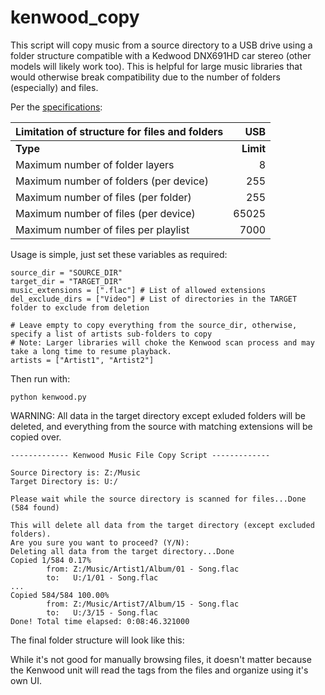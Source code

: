 # kenwood_copy
This script will copy music from a source directory to a USB drive using a folder structure compatible with a Kedwood DNX691HD car stereo (other models will likely work too). This is helpful for large music libraries that would otherwise break compatibility due to the number of folders (especially) and files.

Per the [specifications](https://www.kenwood.com/cs/ce/audiofile/index.php?model=DNX691HD&lang=english):

| Limitation of structure for files and folders| USB |
| :--- | ---: |
| <b>Type</b> | <b>Limit</b> |
| Maximum number of folder layers | 8 |
| Maximum number of folders (per device) | 255 |
| Maximum number of files (per folder) | 255 |
| Maximum number of files (per device) | 65025 |
| Maximum number of files per playlist | 7000 |

Usage is simple, just set these variables as required:
```
source_dir = "SOURCE_DIR"
target_dir = "TARGET_DIR"
music_extensions = [".flac"] # List of allowed extensions
del_exclude_dirs = ["Video"] # List of directories in the TARGET folder to exclude from deletion

# Leave empty to copy everything from the source_dir, otherwise, specify a list of artists sub-folders to copy
# Note: Larger libraries will choke the Kenwood scan process and may take a long time to resume playback.
artists = ["Artist1", "Artist2"]
```
Then run with:
```
python kenwood.py
```
WARNING: All data in the target directory except exluded folders will be deleted, and everything from the source with matching extensions will be copied over.
```
------------- Kenwood Music File Copy Script -------------

Source Directory is: Z:/Music
Target Directory is: U:/

Please wait while the source directory is scanned for files...Done (584 found)

This will delete all data from the target directory (except excluded folders).
Are you sure you want to proceed? (Y/N):
Deleting all data from the target directory...Done
Copied 1/584 0.17%
        from: Z:/Music/Artist1/Album/01 - Song.flac
        to:   U:/1/01 - Song.flac
...
Copied 584/584 100.00%
        from: Z:/Music/Artist7/Album/15 - Song.flac
        to:   U:/3/15 - Song.flac
Done! Total time elapsed: 0:08:46.321000
```
The final folder structure will look like this:

While it's not good for manually browsing files, it doesn't matter because the Kenwood unit will read the tags from the files and organize using it's own UI.
